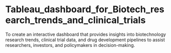 # Tableau_dashboard_for_Biotech_research_trends_and_clinical_trials
To create an interactive dashboard that provides insights into biotechnology research trends, clinical trial data, and drug development pipelines to assist researchers, investors, and policymakers in decision-making.
